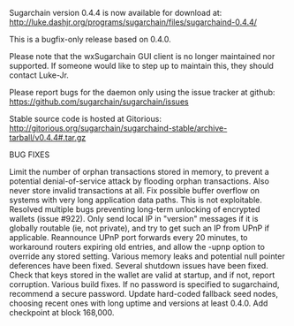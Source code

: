 Sugarchain version 0.4.4 is now available for download at:
http://luke.dashjr.org/programs/sugarchain/files/sugarchaind-0.4.4/

This is a bugfix-only release based on 0.4.0.

Please note that the wxSugarchain GUI client is no longer maintained nor supported. If someone would like to step up to maintain this, they should contact Luke-Jr.

Please report bugs for the daemon only using the issue tracker at github:
https://github.com/sugarchain/sugarchain/issues

Stable source code is hosted at Gitorious:
http://gitorious.org/sugarchain/sugarchaind-stable/archive-tarball/v0.4.4#.tar.gz

BUG FIXES

Limit the number of orphan transactions stored in memory, to prevent a potential denial-of-service attack by flooding orphan transactions. Also never store invalid transactions at all.
Fix possible buffer overflow on systems with very long application data paths. This is not exploitable.
Resolved multiple bugs preventing long-term unlocking of encrypted wallets (issue #922).
Only send local IP in "version" messages if it is globally routable (ie, not private), and try to get such an IP from UPnP if applicable.
Reannounce UPnP port forwards every 20 minutes, to workaround routers expiring old entries, and allow the -upnp option to override any stored setting.
Various memory leaks and potential null pointer deferences have been
fixed.
Several shutdown issues have been fixed.
Check that keys stored in the wallet are valid at startup, and if not,
report corruption.
Various build fixes.
If no password is specified to sugarchaind, recommend a secure password.
Update hard-coded fallback seed nodes, choosing recent ones with long uptime and versions at least 0.4.0.
Add checkpoint at block 168,000.

